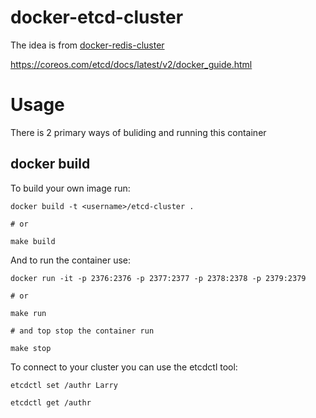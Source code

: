 # docker-etcd-cluster

The idea is from [docker-redis-cluster](https://github.com/Grokzen/docker-redis-cluster)

https://coreos.com/etcd/docs/latest/v2/docker_guide.html


# Usage

There is 2 primary ways of buliding and running this container


## docker build

To build your own image run:

    docker build -t <username>/etcd-cluster .

    # or

    make build

And to run the container use:

    docker run -it -p 2376:2376 -p 2377:2377 -p 2378:2378 -p 2379:2379

    # or

    make run

    # and top stop the container run

    make stop

To connect to your cluster you can use the etcdctl tool:

    etcdctl set /authr Larry

    etcdctl get /authr
